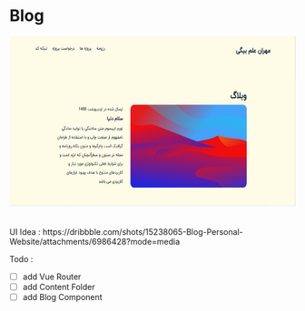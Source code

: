 # Blog

<div align="center">
        <img src="src\assets\Images\Screenshot.png" 
        alt="this is a photo" width="600" height="300">
        </div>

<br>
<br>
UI Idea : https://dribbble.com/shots/15238065-Blog-Personal-Website/attachments/6986428?mode=media


Todo :
- [ ] add Vue Router
- [ ] add Content Folder
- [ ] add Blog Component
